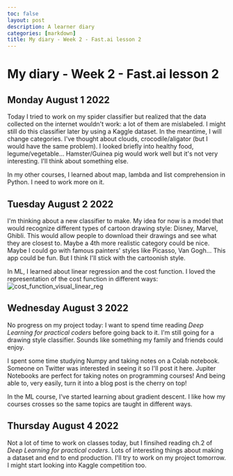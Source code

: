 ```yaml
---
toc: false
layout: post
description: A learner diary
categories: [markdown]
title: My diary - Week 2 - Fast.ai lesson 2
---
```

# My diary - Week 2 - Fast.ai lesson 2


## Monday August 1 2022

Today I tried to work on my spider classifier but realized that the data collected on the internet wouldn't work: a lot of them are mislabeled.
I might still do this classifier later by using a Kaggle dataset. In the meantime, I will change categories. I've thought about clouds,
crocodile/aligator (but I would have the same problem). I looked briefly into healthy food, legume/vegetable... Hamster/Guinea pig would work well
but it's not very interesting. I'll think about something else.

In my other courses, I learned about map, lambda and list comprehension in Python. I need to work more on it.

## Tuesday August 2 2022

I'm thinking about a new classifier to make. My idea for now is a model that would recognize different types of cartoon drawing style: Disney, Marvel, Ghibli.
This would allow people to download their drawings and see what they are closest to. Maybe a 4th more realistic category could be nice. Maybe I could go
with famous painters' styles like Picasso, Van Gogh... This app could be fun. But I think I'll stick with the cartoonish style.

In ML, I learned about linear regression and the cost function. I loved the representation of the cost function in different ways:
![cost_function_visual_linear_reg](https://user-images.githubusercontent.com/87048479/182500222-2549f04e-e6e8-42c5-97e2-56a8764fb1bd.png)

## Wednesday August 3 2022

No progress on my project today: I want to spend time reading *Deep Learning for practical coders* before going back to it. I'm still going for a drawing style classifier. Sounds like something my family and friends could enjoy.

I spent some time studying Numpy and taking notes on a Colab notebook. Someone on Twitter was interested in seeing it so I'll post it here.
Jupiter Notebooks are perfect for taking notes on programming courses! And being able to, very easily, turn it into a blog post is the cherry on top!

In the ML course, I've started learning about gradient descent. I like how my courses crosses so the same topics are taught in different ways.

## Thursday August 4 2022

Not a lot of time to work on classes today, but I finsihed reading ch.2 of *Deep Learning for practical coders*. Lots of interesting things about making
a dataset and end to end production. I'll try to work on my project tomorrow. I might start looking into Kaggle competition too.
